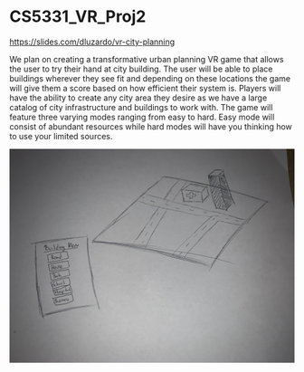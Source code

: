 # CS5331_VR_Proj2

https://slides.com/dluzardo/vr-city-planning

We plan on creating a transformative urban planning VR game that allows the user to try their hand at city building. The user will be able to place buildings wherever they see fit and depending on these locations the game will give them a score based on how efficient their system is. Players will have the ability to create any city area they desire as we have a large catalog of city infrastructure and buildings to work with. The game will feature three varying modes ranging from easy to hard. Easy mode will consist of abundant resources while hard modes will have you thinking how to use your limited sources.


![alt text](https://github.com/Luzardo99/CS5331_VR_Proj2/blob/main/IMG_0509.jpg "design1")
